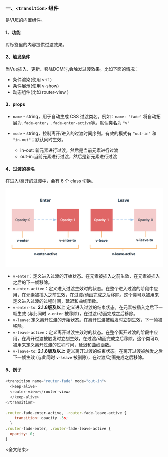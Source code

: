### 一、`<transition>` 组件

是VUE的内置组件。

#### 1、功能

对标签里的内容提供过渡效果。

#### 2、触发条件

当Vue插入、更新、移除DOM时,会触发过渡效果。比如下面的情况：

- 条件渲染(使用 v-if )
- 条件展示(使用 v-show)
- 动态组件(比如 router-view )

#### 3、props

- `name` - string，用于自动生成 CSS 过渡类名。例如：`name: 'fade'` 将自动拓展为`.fade-enter`，`.fade-enter-active`等。默认类名为 `"v"`


- `mode` - string，控制离开/进入的过渡时间序列。有效的模式有 `"out-in"` 和 `"in-out"`；默认同时生效。
    - in-out: 新元素进行过渡，然后是当前元素进行过渡
    - out-in:当前元素进行过渡，然后是新元素进行过渡


#### 4、过渡的类名
在进入/离开的过渡中，会有 6 个 class 切换。

![transition](.\img\transition.png)

- `v-enter`：定义进入过渡的开始状态。在元素被插入之前生效，在元素被插入之后的下一帧移除。
- `v-enter-active`：定义进入过渡生效时的状态。在整个进入过渡的阶段中应用，在元素被插入之前生效，在过渡/动画完成之后移除。这个类可以被用来定义进入过渡的过程时间，延迟和曲线函数。
- `v-enter-to`: **2.1.8版及以上** 定义进入过渡的结束状态。在元素被插入之后下一帧生效 (与此同时 `v-enter` 被移除)，在过渡/动画完成之后移除。
- `v-leave`:  定义离开过渡的开始状态。在离开过渡被触发时立刻生效，下一帧被移除。
- `v-leave-active`：定义离开过渡生效时的状态。在整个离开过渡的阶段中应用，在离开过渡被触发时立刻生效，在过渡/动画完成之后移除。这个类可以被用来定义离开过渡的过程时间，延迟和曲线函数。
- `v-leave-to`: **2.1.8版及以上** 定义离开过渡的结束状态。在离开过渡被触发之后下一帧生效 (与此同时 `v-leave` 被删除)，在过渡/动画完成之后移除。




#### 5、例子

```js
<transition name="router-fade" mode="out-in">
  <keep-alive>
  <router-view></router-view>
  </keep-alive>
</transition>

.router-fade-enter-active, .router-fade-leave-active {
    transition: opacity .3s;
  }
.router-fade-enter, .router-fade-leave-active {
  opacity: 0;
}
```




<全文结束>